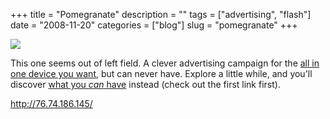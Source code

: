 +++
title = "Pomegranate"
description = ""
tags = ["advertising", "flash"]
date = "2008-11-20"
categories = ["blog"]
slug = "pomegranate"
+++



  <div class="notebook-screenshot"><a href="http://76.74.186.145/"><img src="/media/notebook/pomegranate.jpg" class="notebook-image" /></a></div><p>This one seems out of left field. A clever advertising campaign for the <a href="http://76.74.186.145/">all in one device you want</a>, but can never have. Explore a little while, and you'll discover <a href="http://www.pomegranatephone.com/novascotia.html">what you <em>can</em> have</a> instead (check out the first link first).</p>
    
  <a href="http://76.74.186.145/">http://76.74.186.145/</a>
